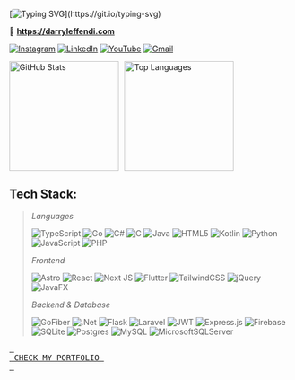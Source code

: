 [![Typing SVG](https://readme-typing-svg.demolab.com?font=Fira+Code&size=24&duration=3000&pause=1500&color=F7EEEC&width=435&lines=Hello!+%F0%9F%91%8B+My+name+is+Darryl.)](https://git.io/typing-svg)

🔗 **https://darryleffendi.com**

[![Instagram](https://img.shields.io/badge/Instagram-%23E4405F.svg?logo=Instagram&logoColor=white)](https://instagram.com/darryl_ce) 
[![LinkedIn](https://img.shields.io/badge/LinkedIn-%230077B5.svg?logo=linkedin&logoColor=white)](https://linkedin.com/in/darryl-effendi) 
[![YouTube](https://img.shields.io/badge/YouTube-%23FF0000.svg?logo=YouTube&logoColor=white)](https://youtube.com/@darryleffendi) 
[![Gmail](https://img.shields.io/badge/Gmail-%23EE8800.svg?logo=Gmail&logoColor=white)](mailto:darryleffendi@gmail.com) 

<div style="display: flex; align-items: center;">
    <img src="https://github-readme-stats.vercel.app/api?username=darryleffendi&theme=monokai&hide_border=true&include_all_commits=false&count_private=false" alt="GitHub Stats" style="height: 195px; margin-right: 10px;">
    <img src="https://github-readme-stats.vercel.app/api/top-langs/?username=darryleffendi&theme=monokai&hide_border=true&include_all_commits=false&count_private=false&layout=compact" alt="Top Languages" style="height: 195px;">
</div>

## Tech Stack:

> *Languages*
>
> ![TypeScript](https://img.shields.io/badge/typescript-%23007ACC.svg?style=for-the-badge&logo=typescript&logoColor=white)
> ![Go](https://img.shields.io/badge/go-%2300ADD8.svg?style=for-the-badge&logo=go&logoColor=white)
> ![C#](https://img.shields.io/badge/c%23-%23239120.svg?style=for-the-badge&logo=csharp&logoColor=white)
> ![C](https://img.shields.io/badge/c-%2300599C.svg?style=for-the-badge&logo=c&logoColor=white)
> ![Java](https://img.shields.io/badge/java-%23ED8B00.svg?style=for-the-badge&logo=openjdk&logoColor=white)
> ![HTML5](https://img.shields.io/badge/html5-%23E34F26.svg?style=for-the-badge&logo=html5&logoColor=white)
> ![Kotlin](https://img.shields.io/badge/kotlin-%237F52FF.svg?style=for-the-badge&logo=kotlin&logoColor=white)
> ![Python](https://img.shields.io/badge/python-3670A0?style=for-the-badge&logo=python&logoColor=ffdd54)
> ![JavaScript](https://img.shields.io/badge/javascript-%23323330.svg?style=for-the-badge&logo=javascript&logoColor=%23F7DF1E)
> ![PHP](https://img.shields.io/badge/php-%23777BB4.svg?style=for-the-badge&logo=php&logoColor=white)
>
> *Frontend*
> 
> ![Astro](https://img.shields.io/badge/astro-%232C2052.svg?style=for-the-badge&logo=astro&logoColor=white)
> ![React](https://img.shields.io/badge/react-%2320232a.svg?style=for-the-badge&logo=react&logoColor=%2361DAFB)
> ![Next JS](https://img.shields.io/badge/Next-black?style=for-the-badge&logo=next.js&logoColor=white)
> ![Flutter](https://img.shields.io/badge/Flutter-%2302569B.svg?style=for-the-badge&logo=Flutter&logoColor=white)
> ![TailwindCSS](https://img.shields.io/badge/tailwindcss-%2338B2AC.svg?style=for-the-badge&logo=tailwind-css&logoColor=white)
> ![jQuery](https://img.shields.io/badge/jquery-%230769AD.svg?style=for-the-badge&logo=jquery&logoColor=white)
> ![JavaFX](https://img.shields.io/badge/javafx-%23FF0000.svg?style=for-the-badge&logo=javafx&logoColor=white)
> 
> *Backend & Database*
>
> ![GoFiber](https://img.shields.io/badge/gofiber-%2300ADD8.svg?style=for-the-badge&logo=go&logoColor=white)
> ![.Net](https://img.shields.io/badge/.NET-5C2D91?style=for-the-badge&logo=.net&logoColor=white)
> ![Flask](https://img.shields.io/badge/flask-%23000.svg?style=for-the-badge&logo=flask&logoColor=white)
> ![Laravel](https://img.shields.io/badge/laravel-%23FF2D20.svg?style=for-the-badge&logo=laravel&logoColor=white)
> ![JWT](https://img.shields.io/badge/JWT-black?style=for-the-badge&logo=JSON%20web%20tokens)
> ![Express.js](https://img.shields.io/badge/express.js-%23404d59.svg?style=for-the-badge&logo=express&logoColor=%2361DAFB)
> ![Firebase](https://img.shields.io/badge/firebase-a08021?style=for-the-badge&logo=firebase&logoColor=ffcd34)
> ![SQLite](https://img.shields.io/badge/sqlite-%2307405e.svg?style=for-the-badge&logo=sqlite&logoColor=white)
> ![Postgres](https://img.shields.io/badge/postgres-%23316192.svg?style=for-the-badge&logo=postgresql&logoColor=white)
> ![MySQL](https://img.shields.io/badge/mysql-4479A1.svg?style=for-the-badge&logo=mysql&logoColor=white)
> ![MicrosoftSQLServer](https://img.shields.io/badge/Microsoft%20SQL%20Server-CC2927?style=for-the-badge&logo=microsoft%20sql%20server&logoColor=white)

[<kbd> <br> CHECK MY PORTFOLIO <br> </kbd>][Link]

[Link]: https://darryleffendi.com
